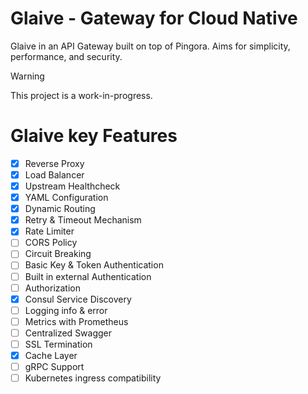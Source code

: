 # Glaive - Gateway for Cloud Native

Glaive in an API Gateway built on top of Pingora. Aims for simplicity, performance, and security.

> [!WARNING]
> This project is a work-in-progress.

# Glaive key Features

- [x] Reverse Proxy
- [x] Load Balancer
- [x] Upstream Healthcheck
- [x] YAML Configuration
- [x] Dynamic Routing
- [x] Retry & Timeout Mechanism
- [x] Rate Limiter
- [ ] CORS Policy
- [ ] Circuit Breaking
- [ ] Basic Key & Token Authentication
- [ ] Built in external Authentication
- [ ] Authorization
- [x] Consul Service Discovery
- [ ] Logging info & error
- [ ] Metrics with Prometheus
- [ ] Centralized Swagger
- [ ] SSL Termination
- [x] Cache Layer
- [ ] gRPC Support
- [ ] Kubernetes ingress compatibility